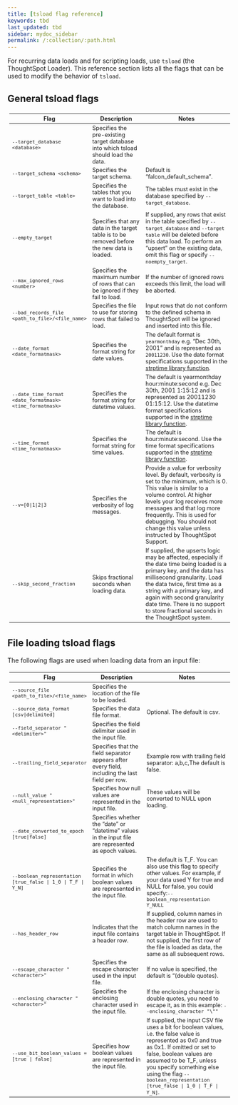 ```yaml
---
title: [tsload flag reference]
keywords: tbd
last_updated: tbd
sidebar: mydoc_sidebar
permalink: /:collection/:path.html
---
```

For recurring data loads and for scripting loads, use `tsload` (the ThoughtSpot Loader). This reference section lists all the flags that can be used to modify the behavior of `tsload`.

## General tsload flags

<table style="font-size:90%; padding:4; border-collapse: collapse;">
   <colgroup>
   <col style="width:25%">
   <col style="width:30%">
   <col style="width:45%">
   </colgroup>
   <thead >
      <tr>
         <th>Flag</th>
         <th>Description</th>
         <th>Notes</th>
      </tr>
   </thead>
   <tbody>
      <tr>
      <td><code class="highlighter-rouge">--target_database &lt;database&gt;</code></td>
      <td>Specifies the pre-existing target database into which tsload should load the data.</td>
      <td>&nbsp;</td>
    </tr>
    <tr>
      <td><code class="highlighter-rouge">--target_schema &lt;schema&gt;</code></td>
      <td>Specifies the target schema.</td>
      <td>Default is “falcon_default_schema”.</td>
    </tr>
    <tr>
      <td><code class="highlighter-rouge">--target_table &lt;table&gt;</code></td>
      <td>Specifies the tables that you want to load into the database.</td>
      <td>The tables must exist in the database specified by <code class="highlighter-rouge">--target_database</code>.</td>
    </tr>
    <tr>
      <td><code class="highlighter-rouge">--empty_target</code></td>
      <td>Specifies that any data in the target table is to be removed before the new data is loaded.</td>
      <td>If supplied, any rows that exist in the table specified by <code class="highlighter-rouge">--target_database</code> and <code class="highlighter-rouge">--target table</code> will be deleted before this data load. To perform an “upsert” on the existing data, omit this flag or specify <code class="highlighter-rouge">--noempty_target</code>.</td>
    </tr>
    <tr>
      <td><code class="highlighter-rouge">--max_ignored_rows &lt;number&gt;</code></td>
      <td>Specifies the maximum number of rows that can be ignored if they fail to load.</td>
      <td>If the number of ignored rows exceeds this limit, the load will be aborted.</td>
    </tr>
    <tr>
      <td><code class="highlighter-rouge">--bad_records_file &lt;path_to_file&gt;/&lt;file_name&gt;</code></td>
      <td>Specifies the file to use for storing rows that failed to load.</td>
      <td>Input rows that do not conform to the defined schema in ThoughtSpot will be ignored and inserted into this file.</td>
    </tr>
    <tr>
      <td><code class="highlighter-rouge">--date_format &lt;date_formatmask&gt;</code></td>
      <td>Specifies the format string for date values.</td>
      <td>The default format is <code>yearmonthday</code> e.g. “Dec 30th, 2001” and is represented as <code>20011230</code>. Use the date format specifications supported in the <a href="http://man7.org/linux/man-pages/man3/strptime.3.html">strptime library function</a>.</td>
    </tr>
    <tr>
      <td><code class="highlighter-rouge">--date_time_format &lt;date_formatmask&gt; &lt;time_formatmask&gt;</code></td>
      <td>Specifies the format string for datetime values.</td>
      <td>The default is yearmonthday hour:minute:second e.g. Dec 30th, 2001 1:15:12 and is represented as 20011230 01:15:12. Use the datetime format specifications supported in the <a href="http://man7.org/linux/man-pages/man3/strptime.3.html">strptime library function</a>.</td>
    </tr>
    <tr>
      <td><code class="highlighter-rouge">--time_format &lt;time_formatmask&gt;</code></td>
      <td>Specifies the format string for time values.</td>
      <td>The default is hour:minute:second. Use the time format specifications supported in the <a href="http://man7.org/linux/man-pages/man3/strptime.3.html">strptime library function</a>.</td>
    </tr>
    <tr>
      <td><code class="highlighter-rouge">--v=[0|1|2|3</code></td>
      <td>Specifies the verbosity of log messages.</td>
      <td>Provide a value for verbosity level. By default, verbosity is set to the minimum, which is 0. This value is similar to a volume control. At higher levels your log receives more messages and that log more frequently. This is used for debugging. You should not change this value unless instructed by ThoughtSpot Support.</td>
    </tr>
    <tr>
      <td><code class="highlighter-rouge">--skip_second_fraction</code></td>
      <td>Skips fractional seconds when loading data.</td>
      <td>If supplied, the upserts logic may be affected, especially if the date time being loaded is a primary key, and the data has millisecond granularity. Load the data twice, first time as a string with a primary key, and again with second granularity date time. There is no support to store fractional seconds in the ThoughtSpot system.</td>
    </tr>
  </tbody>
</table>

## File loading tsload flags

The following flags are used when loading data from an input file:

<table style="font-size:90%; padding:4; border-collapse: collapse;">
   <colgroup>
      <col style="width:25%">
      <col style="width:30%">
      <col style="width:45%">
   </colgroup>
   <thead >
      <tr>
         <th>Flag</th>
         <th>Description</th>
         <th>Notes</th>
      </tr>
   </thead>
   <tbody>
      <tr>
      <td><code class="highlighter-rouge">--source_file &lt;path_to_file&gt;/&lt;file_name&gt;</code></td>
      <td>Specifies the location of the file to be loaded.</td>
      <td>&nbsp;</td>
    </tr>
    <tr>
      <td><code class="highlighter-rouge">--source_data_format [csv|delimited]</code></td>
      <td>Specifies the data file format.</td>
      <td>Optional. The default is csv.</td>
    </tr>
    <tr>
      <td><code class="highlighter-rouge">--field_separator "&lt;delimiter&gt;"</code></td>
      <td>Specifies the field delimiter used in the input file.</td>
      <td>&nbsp;</td>
    </tr>
    <tr>
      <td><code class="highlighter-rouge">--trailing_field_separator</code></td>
      <td>Specifies that the field separator appears after every field, including the last field per row.</td>
      <td>Example row with trailing field separator: a,b,c,The default is false.</td>
    </tr>
    <tr>
      <td><code class="highlighter-rouge">--null_value "&lt;null_representation&gt;"</code></td>
      <td>Specifies how null values are represented in the input file.</td>
      <td>These values will be converted to NULL upon loading.</td>
    </tr>
    <tr>
      <td><code class="highlighter-rouge">--date_converted_to_epoch [true|false]</code></td>
      <td>Specifies whether the “date” or “datetime” values in the input file are represented as epoch values.</td>
      <td>&nbsp;</td>
    </tr>
    <tr>
      <td><code class="highlighter-rouge">--boolean_representation [true_false | 1_0 | T_F | Y_N]</code></td>
      <td>Specifies the format in which boolean values are represented in the input file.</td>
      <td>The default is T_F. You can also use this flag to specify other values. For example, if your data used Y for true and NULL for false, you could specify:<code class="highlighter-rouge">--boolean_representation Y_NULL</code></td>
    </tr>
    <tr>
      <td><code class="highlighter-rouge">--has_header_row</code></td>
      <td>Indicates that the input file contains a header row.</td>
      <td>If supplied, column names in the header row are used to match column names in the target table in ThoughtSpot. If not supplied, the first row of the file is loaded as data, the same as all subsequent rows.</td>
    </tr>
    <tr>
      <td><code class="highlighter-rouge">--escape_character "&lt;character&gt;"</code></td>
      <td>Specifies the escape character used in the input file.</td>
      <td>If no value is specified, the default is “(double quotes).</td>
    </tr>
    <tr>
      <td><code class="highlighter-rouge">--enclosing_character "&lt;character&gt;"</code></td>
      <td>Specifies the enclosing character used in the input file.</td>
      <td>If the enclosing character is double quotes, you need to escape it, as in this example: <code class="highlighter-rouge">--enclosing_character "\""</code></td>
    </tr>
    <tr>
      <td><code class="highlighter-rouge">--use_bit_boolean_values = [true | false]</code></td>
      <td>Specifies how boolean values are represented in the input file.</td>
      <td>If supplied, the input CSV file uses a bit for boolean values, i.e. the false value is represented as 0x0 and true as 0x1. If omitted or set to false, boolean values are assumed to be T_F, unless you specify something else using the flag <code class="highlighter-rouge">--boolean_representation [true_false | 1_0 | T_F | Y_N]</code>.</td>
    </tr>
  </tbody>
</table>
